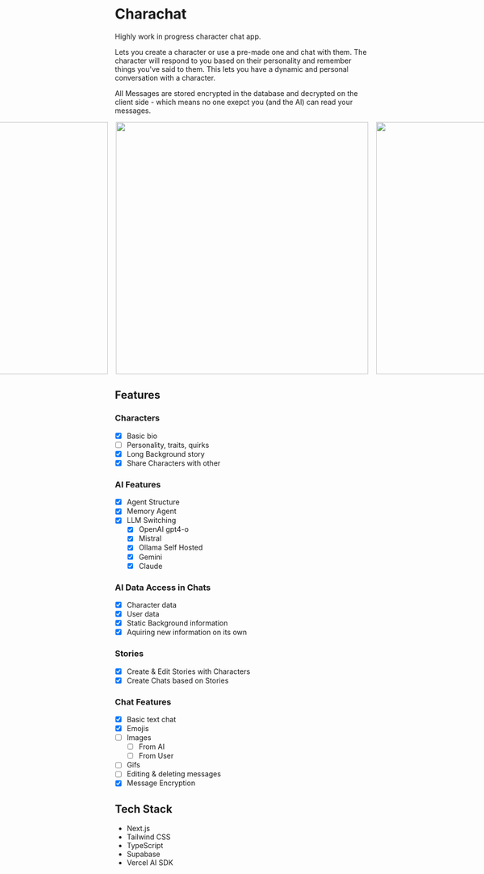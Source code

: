 # Charachat

Highly work in progress character chat app.

Lets you create a character or use a pre-made one and chat with them. The character will respond to you based on their personality and remember things you've said to them. This lets you have a dynamic and personal conversation with a character.

All Messages are stored encrypted in the database and decrypted on the client side - which means no one exepct you (and the AI) can read your messages.

<div style="width: 100%; display: flex; justify-content: center; gap: 1rem;">
    <img src="https://i.imgur.com/9m04AHE.png" style="height: 500px; width: auto;" >
    <img src="https://i.imgur.com/Kb57kgu.png" style="height: 500px; width: auto;" >
    <img src="https://i.imgur.com/7lJHLG9.png" style="height: 500px; width: auto;" >
    <img src="https://i.imgur.com/8FpYG8J.png" style="height: 500px; width: auto;" >
    <img src="https://i.imgur.com/WnmFLCD.png" style="height: 500px; width: auto;" >
    <img src="https://i.imgur.com/G8fG5wr.png" style="height: 500px; width: auto;" >
    <img src="https://i.imgur.com/WT3uYZt.png" style="height: 500px; width: auto;" >
    
</div>

## Features

### Characters
- [x] Basic bio
- [ ] Personality, traits, quirks
- [x] Long Background story
- [x] Share Characters with other

### AI Features
- [x] Agent Structure
- [x] Memory Agent
- [x] LLM Switching
    - [x] OpenAI gpt4-o
    - [x] Mistral
    - [x] Ollama Self Hosted
    - [x] Gemini
    - [x] Claude

### AI Data Access in Chats
- [x] Character data
- [x] User data
- [x] Static Background information
- [x] Aquiring new information on its own

### Stories
- [x] Create & Edit Stories with Characters
- [x] Create Chats based on Stories

### Chat Features
- [x] Basic text chat
- [x] Emojis
- [ ] Images
    - [ ] From AI
    - [ ] From User
- [ ] Gifs
- [ ] Editing & deleting messages
- [x] Message Encryption

## Tech Stack
- Next.js
- Tailwind CSS
- TypeScript
- Supabase
- Vercel AI SDK
